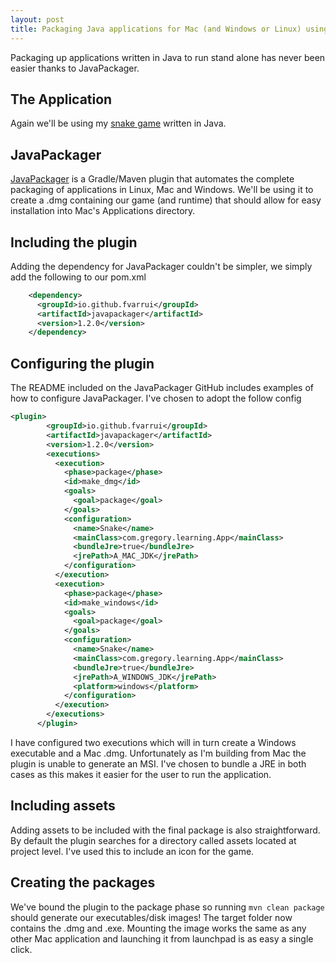 ```yaml
---
layout: post
title: Packaging Java applications for Mac (and Windows or Linux) using JavaPackager
---
```


Packaging up applications written in Java to run stand alone has never been easier thanks to JavaPackager.

## The Application

Again we'll be using my [snake game](https://sgregory8.github.io/SNAKE_-_React/) written in Java.

## JavaPackager

[JavaPackager](https://github.com/fvarrui/JavaPackager) is a Gradle/Maven plugin that automates the complete packaging of applications in Linux, Mac and Windows. We'll be using it to create a .dmg containing our game (and runtime) that should allow for easy installation into Mac's Applications directory.

## Including the plugin

Adding the dependency for JavaPackager couldn't be simpler, we simply add the following to our pom.xml

```xml
    <dependency>
      <groupId>io.github.fvarrui</groupId>
      <artifactId>javapackager</artifactId>
      <version>1.2.0</version>
    </dependency>
```

## Configuring the plugin

The README included on the JavaPackager GitHub includes examples of how to configure JavaPackager. I've chosen to adopt the follow config

```xml
<plugin>
        <groupId>io.github.fvarrui</groupId>
        <artifactId>javapackager</artifactId>
        <version>1.2.0</version>
        <executions>
          <execution>
            <phase>package</phase>
            <id>make_dmg</id>
            <goals>
              <goal>package</goal>
            </goals>
            <configuration>
              <name>Snake</name>
              <mainClass>com.gregory.learning.App</mainClass>
              <bundleJre>true</bundleJre>
              <jrePath>A_MAC_JDK</jrePath>
            </configuration>
          </execution>
          <execution>
            <phase>package</phase>
            <id>make_windows</id>
            <goals>
              <goal>package</goal>
            </goals>
            <configuration>
              <name>Snake</name>
              <mainClass>com.gregory.learning.App</mainClass>
              <bundleJre>true</bundleJre>
              <jrePath>A_WINDOWS_JDK</jrePath>
              <platform>windows</platform>
            </configuration>
          </execution>
        </executions>
      </plugin>
```

I have configured two executions which will in turn create a Windows executable and a Mac .dmg. Unfortunately as I'm building from Mac the plugin is unable to generate an MSI. I've chosen to bundle a JRE in both cases as this makes it easier for the user to run the application.

## Including assets

Adding assets to be included with the final package is also straightforward. By default the plugin searches for a directory called assets located at project level. I've used this to include an icon for the game.

## Creating the packages

We've bound the plugin to the package phase so running `mvn clean package` should generate our executables/disk images! The target folder now contains the .dmg and .exe. Mounting the image works the same as any other Mac application and launching it from launchpad is as easy a single click.
